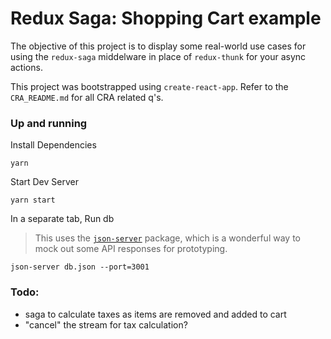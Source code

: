 # Redux Saga: Shopping Cart example
The objective of this project is to display some real-world use cases for using the `redux-saga` middelware in place of `redux-thunk` for your async actions.

This project was bootstrapped using `create-react-app`. Refer to the `CRA_README.md` for all CRA related q's.

### Up and running
Install Dependencies
```
yarn
```

Start Dev Server
```
yarn start
```

In a separate tab, Run db
> This uses the [`json-server`](https://github.com/typicode/json-server) package, which is a wonderful way to mock out some API responses for prototyping.
```
json-server db.json --port=3001
```

### Todo:
- saga to calculate taxes as items are removed and added to cart
- "cancel" the stream for tax calculation?
